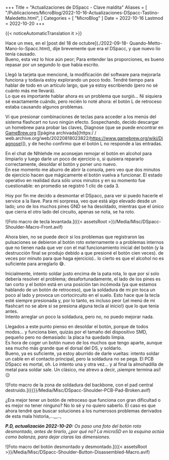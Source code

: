 +++
Title = "Actualizaciones de DSpacc - Clave maldita"
Aliases = [
  "/Publicaciones/MicroBlog/2022-10-16-Actualizaciones-DSpacc-Tastino-Maledetto.html",
]
Categories = [ "MicroBlog" ]
Date = 2022-10-16
Lastmod = 2022-10-20
+++

{{< noticeAutomaticTranslation it >}}



Hace un mes, en el [post del 18 de octubre](./2022-09-18- Quando-Metto-Mano-Io-Spacc.html), dije brevemente que era el DSpacc, y que nuevo lío tenía causado.  
Bueno, esta vez lo hice aún peor; Para entender las proporciones, es bueno repasar por un segundo lo que había escrito.

Llegó la tarjeta que mencioné, la modificación del software para mejorarla funciona y todavía estoy explorando un poco todo. Tendré tiempo para hablar de todo en un artículo largo, que ya estoy escribiendo (pero no sé cuánto más me llevará).  
Lo que es importante hablar ahora es un problema que surgió... Ni siquiera sé exactamente cuándo, pero recién lo noté ahora: el botón L de retroceso estaba causando algunos problemas.

Vi que presionar combinaciones de teclas para acceder a los menús del sistema flashcart no tuvo ningún efecto. Sospechando, decido descargar un homebrew para probar las claves, Diagnose (que se puede encontrar en [GameBrew.org](https://www.gamebrew.org/wiki/Diagnose) [[página archivada](https:/ / web.archive.org/web/20220818023822/https://www.gamebrew.org/wiki/Diagnose)]), y de hecho confirmo que el botón L no responde a las entradas.

En el chat de Nlhlehde me aconsejan remojar el botón en alcohol para limpiarlo y luego darle un poco de ejercicio o, si quisiera repararlo correctamente, desoldar el botón y poner uno nuevo.  
En ese momento me aburro de abrir la consola, pero veo que dos minutos de ejercicio hacen que mágicamente el botón vuelva a funcionar. El estado operativo en realidad dura sólo unos minutos y en su momento fue cuestionable: en promedio se registró 1 clic de cada 3.

Hoy por fin me decido a desmontar el DSpacc, para ver si puedo hacerle el service a la llave. Para mi sorpresa, veo que está algo elevado desde un lado; uno de los muchos pines GND se ha desoldado, mientras que el único que cierra el otro lado del circuito, apenas se nota, se ha roto.

![Foto macro de tecla levantada.]({{< assetsRoot >}}/Media/Misc/DSpacc-Shoulder-Macro-Front.avif)

Ahora bien, no se puede decir si los problemas que registraron las pulsaciones se debieron al botón roto externamente o a problemas internos que no tienen nada que ver con el mal funcionamiento inicial del botón (y la destrucción final se produjo debido a que presioné el botón cien veces). de veces por minuto para que haga ejercicio).. lo cierto es que el alcohol no es suficiente para arreglarlo 😅.

Inicialmente, intento soldar justo encima de la pata rota, lo que por sí solo debería resolver el problema; desafortunadamente, el lado de los pines es tan corto y el botón está en una posición tan incómoda (ya que estamos hablando de un botón de retroceso), que la soldadura de mi pin toca un poco al lado y provoca un cortocircuito en el suelo. Esto hace que la tecla esté siempre presionada y, por lo tanto, es incluso peor (¡el menú de mi flashcart no se abre si se presiona alguna tecla al inicio!) que lo que tenía antes.  
Intento arreglar un poco la soldadura, pero no, no puedo mejorar nada.

Llegados a este punto pienso en desoldar el botón, porque de todos modos... y funciona bien, quizás por el tamaño del dispositivo SMD, pequeño pero no demasiado: la placa ha quedado limpia.  
Es hora de coger un botón nuevo de los muchos que tengo aparte, aunque sea mucho más grande que el dorsal del DS, y soldarlo.  
Bueno, ya es suficiente, ya estoy aburrido de darle vueltas: intento soldar un cable en el contacto principal, pero la soldadura no se pega. El PCB DSpacc es mortal, oh. Lo intento una y otra vez... y al final la almohadilla de metal para soldar sale. Un clásico, me atrevo a decir, ¡siempre termina así! 😑

![Foto macro de la zona de soldadura del backbone, con el pad central destruido.]({{<assetsRoot >}}/Media/Misc/DSpacc-Shoulder-PCB-Pad-Broken.avif)

¿Era mejor tener un botón de retroceso que funciona con gran dificultad o es mejor no tener ninguno? No lo sé y no quiero saberlo. El caso es que ahora tendré que buscar soluciones a los numerosos problemas derivados de esta mala historia,...,,,..,

_**P.D, actualización 2022-10-20:** Os paso una foto del botón roto desmontado, antes de tirarlo, ¿por qué no? La microSD en la esquina actúa como balanza, para dejar claras las dimensiones._

![Foto macro del botón desmontado y desmontado.]({{< assetsRoot >}}/Media/Misc/DSpacc-Shoulder-Button-Disassembled-Macro.avif)